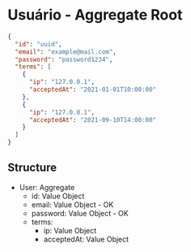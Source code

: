 # Usuário - Aggregate Root

```json
{
  "id": "uuid",
  "email": "example@mail.com",
  "password": "password1234",
  "terms": [
    {
      "ip": "127.0.0.1",
      "acceptedAt": "2021-01-01T10:00:00"
    },
    {
      "ip": "127.0.0.1",
      "acceptedAt": "2021-09-10T14:00:00"
    }
  ]
}
```
## Structure
- User: Aggregate
  - id: Value Object
  - email: Value Object - OK
  - password: Value Object - OK
  - terms:
    - ip: Value Object
    - acceptedAt: Value Object